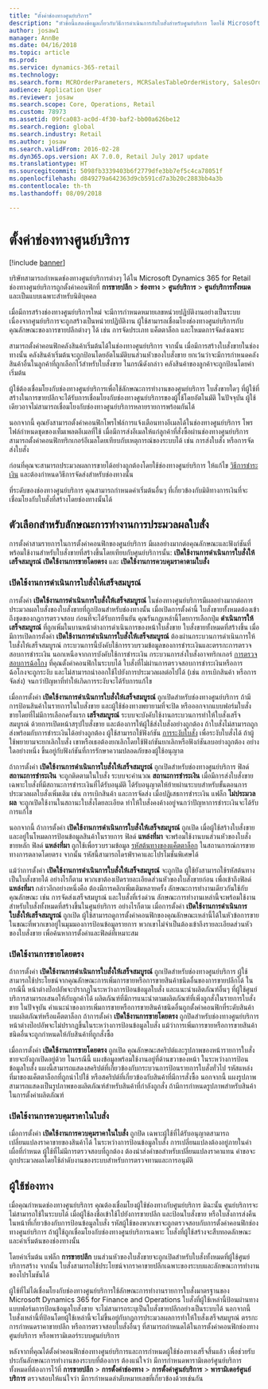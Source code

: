 ```yaml
---
title: "ตั้งค่าช่องทางศูนย์บริการ"
description: "หัวข้อนี้แสดงข้อมูลเกี่ยวกับวิธีการดำเนินการกับใบสั่งสำหรับศูนย์บริการ โดยใช้ Microsoft Dynamics 365 for Retail"
author: josaw1
manager: AnnBe
ms.date: 04/16/2018
ms.topic: article
ms.prod: 
ms.service: dynamics-365-retail
ms.technology: 
ms.search.form: MCROrderParameters, MCRSalesTableOrderHistory, SalesOrderProcessingWorkspace
audience: Application User
ms.reviewer: josaw
ms.search.scope: Core, Operations, Retail
ms.custom: 78973
ms.assetid: 09fca083-ac0d-4f30-baf2-bb00a626be12
ms.search.region: global
ms.search.industry: Retail
ms.author: josaw
ms.search.validFrom: 2016-02-28
ms.dyn365.ops.version: AX 7.0.0, Retail July 2017 update
ms.translationtype: HT
ms.sourcegitcommit: 5098fb3339403b6f2779dfe3bb7ef5c4ca78051f
ms.openlocfilehash: d849279a642363d9cb591cd7a3b20c2883bb4a3b
ms.contentlocale: th-th
ms.lasthandoff: 08/09/2018

---
```


# <a name="set-up-call-center-channels"></a>ตั้งค่าช่องทางศูนย์บริการ

[!include [banner](includes/banner.md)]

บริษัทสามารถกำหนดช่องทางศูนย์บริการต่างๆ ได้ใน Microsoft Dynamics 365 for Retail ช่องทางศูนย์บริการถูกตั้งค่าคอนฟิกที่ **การขายปลีก** \> **ช่องทาง** \> **ศูนย์บริการ** \> **ศูนย์บริการทั้งหมด** และเป็นแบบเฉพาะสำหรับนิติบุคคล

เมื่อมีการสร้างช่องทางศูนย์บริการใหม่ จะมีการกำหนดหมายเลขหน่วยปฏิบัติงานอย่างเป็นระบบ เนื่องจากศูนย์บริการจะถูกสร้างเป็นหน่วยปฏิบัติงาน ผู้ใช้สามารถเชื่อมโยงช่องทางศูนย์บริการกับคุณลักษณะของการขายปลีกต่างๆ ได้ เช่น การจัดประเภท แค็ตตาล็อก และโหมดการจัดส่งเฉพาะ

สามารถตั้งค่าคอนฟิกคลังสินค้าเริ่มต้นได้ในช่องทางศูนย์บริการ จากนั้น เมื่อมีการสร้างใบสั่งขายในช่องทางนั้น คลังสินค้าเริ่มต้นจะถูกป้อนโดยอัตโนมัติบนส่วนหัวของใบสั่งขาย ยกเว้นว่าจะมีการกำหนดคลังสินค้าอื่นในลูกค้าที่ถูกเลือกไว้สำหรับใบสั่งขาย ในกรณีดังกล่าว คลังสินค้าของลูกค้าจะถูกป้อนโดยค่าเริ่มต้น

ผู้ใช้ต้องเชื่อมโยงกับช่องทางศูนย์บริการเพื่อใช้ลักษณะการทำงานของศูนย์บริการ ใบสั่งขายใดๆ ที่ผู้ใช้ที่สร้างในการขายปลีกจะได้รับการเชื่อมโยงกับช่องทางศูนย์บริการของผู้ใช้โดยอัตโนมัติ ในปัจจุบัน ผู้ใช้เดียวอาจไม่สามารถเชื่อมโยงกับช่องทางศูนย์บริการหลายรายการพร้อมกันได้

นอกจากนี้ คุณยังสามารถตั้งค่าคอนฟิกโพรไฟล์การแจ้งเตือนทางอีเมลได้ในช่องทางศูนย์บริการ โพรไฟล์กำหนดชุดของเท็มเพลตอีเมลที่ใช้ เมื่อมีการส่งอีเมลให้แก่ลูกค้าที่สั่งซื้อผ่านช่องทางศูนย์บริการ สามารถตั้งค่าคอนฟิกทริกเกอร์อีเมลโดยเทียบกับเหตุการณ์ของระบบได้ เช่น การส่งใบสั่ง หรือการจัดส่งใบสั่ง

ก่อนที่คุณจะสามารถประมวลผลการขายได้อย่างถูกต้องโดยใช้ช่องทางศูนย์บริการ ให้แก้ไข [วิธีการชำระเงิน](https://docs.microsoft.com/en-us/dynamics365/unified-operations/retail/work-with-payments) และต้องกำหนดวิธีการจัดส่งสำหรับช่องทางนั้น

ที่ระดับของช่องทางศูนย์บริการ คุณสามารถกำหนดค่าเริ่มต้นอื่นๆ ที่เกี่ยวข้องกับมิติทางการเงินที่จะเชื่อมโยงกับใบสั่งที่สร้างโดยช่องทางนั้นได้

## <a name="options-for-order-processing-behavior"></a>ตัวเลือกสำหรับลักษณะการทำงานการประมวลผลใบสั่ง

การตั้งค่าสามรายการในการตั้งค่าคอนฟิกของศูนย์บริการ มีผลอย่างมากต่อคุณลักษณะและฟังก์ชันที่พร้อมใช้งานสำหรับใบสั่งขายที่สร้างขึ้นโดยเทียบกับศูนย์บริการนั้น: **เปิดใช้งานการดำเนินการใบสั่งให้เสร็จสมบูรณ์** **เปิดใช้งานการขายโดยตรง** และ **เปิดใช้งานการควบคุมราคาตามใบสั่ง**

### <a name="enable-order-completion"></a>เปิดใช้งานการดำเนินการใบสั่งให้เสร็จสมบูรณ์

การตั้งค่า **เปิดใช้งานการดำเนินการใบสั่งให้เสร็จสมบูรณ์** ในช่องทางศูนย์บริการมีผลอย่างมากต่อการประมวลผลใบสั่งของใบสั่งขายที่ถูกป้อนสำหรับช่องทางนั้น เมื่อเปิดการตั้งค่านี้ ใบสั่งขายทั้งหมดต้องเข้าถึงชุดของกฎการตรวจสอบ ก่อนที่จะได้รับการยืนยัน คุณรันกฎเหล่านี้โดยการเลือกปุ่ม **ดำเนินการให้เสร็จสมบูรณ์** ที่ถูกเพิ่มในบานหน้าต่างการดำเนินการของหน้าใบสั่งขาย ใบสั่งขายทั้งหมดที่สร้างขึ้น เมื่อมีการเปิดการตั้งค่า **เปิดใช้งานการดำเนินการใบสั่งให้เสร็จสมบูรณ์** ต้องผ่านกระบวนการดำเนินการให้ใบสั่งให้เสร็จสมบูรณ์ กระบวนการนี้บังคับใช้การรวบรวมข้อมูลของการชำระเงินและตรรกะการตรวจสอบการชำระเงิน นอกเหนือจากการบังคับใช้การชำระเงิน กระบวนการส่งใบสั่งอาจทริกเกอร์ [การตรวจสอบการฉ้อโกง](https://docs.microsoft.com/en-us/dynamics365/unified-operations/retail/set-up-fraud-alerts) ที่คุณตั้งค่าคอนฟิกในระบบได้ ใบสั่งที่ไม่ผ่านการตรวจสอบการชำระเงินหรือการฉ้อโกงจะถูกระงับ และไม่สามารถนำออกใช้ไปยังการประมวลผลต่อไปได้ (เช่น การเบิกสินค้า หรือการจัดส่ง) จนกว่าปัญหาที่ทำให้เกิดการระงับจะได้รับการแก้ไข

เมื่อการตั้งค่า **เปิดใช้งานการดำเนินการใบสั่งให้เสร็จสมบูรณ์** ถูกเปิดสำหรับช่องทางศูนย์บริการ ถ้ามีการป้อนสินค้าในรายการในใบสั่งขาย และผู้ใช้ช่องทางพยายามที่จะปิด หรือออกจากแบบฟอร์มใบสั่งขายโดยที่ไม่มีการเลือกครั้งแรก **เสร็จสมบูรณ์** ระบบจะบังคับใช้งานกระบวนการทำให้ใบสั่งเสร็จสมบูรณ์ ด้วยการเปิดหน้าสรุปใบสั่งขาย และต้องการให้ผู้ใช้ส่งใบสั่งอย่างถูกต้อง ถ้าใบสั่งไม่สามารถถูกส่งพร้อมกับการชำระเงินได้อย่างถูกต้อง ผู้ใช้สามารถใช้ฟังก์ชัน [การระงับใบสั่ง](https://docs.microsoft.com/en-us/dynamics365/unified-operations/retail/work-with-order-holds) เพื่อระงับใบสั่งได้ ถ้าผู้ใช้พยายามจะยกเลิกใบสั่ง เขาหรือเธอต้องยกเลิกโดยใช้ฟังก์ชันยกเลิกหรือฟังก์ชันลบอย่างถูกต้อง อย่างใดอย่างหนึ่ง ขึ้นอยู่กับฟังก์ชันที่การรักษาความปลอดภัยของผู้ใช้อนุญาต

ถ้าการตั้งค่า **เปิดใช้งานการดำเนินการใบสั่งให้เสร็จสมบูรณ์** ถูกเปิดสำหรับช่องทางศูนย์บริการ ฟิลด์ **สถานะการชำระเงิน** จะถูกติดตามในใบสั่ง ระบบจะคำนวณ **สถานะการชำระเงิน** เมื่อมีการส่งใบสั่งขาย เฉพาะใบสั่งที่มีสถานะการชำระเงินที่ได้รับอนุมัติ ได้รับอนุญาตให้ย้ายผ่านระบบสำหรับขั้นตอนการประมวลผลใบสั่งเพิ่มเติม เช่น การเบิกสินค้า และการจัดส่ง เมื่อปฏิเสธการชำระเงิน แฟล็ก **ไม่ประมวลผล** จะถูกเปิดใช้งานในสถานะใบสั่งโดยละเอียด ทำให้ใบสั่งคงค้างอยู่จนกว่าปัญหาการชำระเงินจะได้รับการแก้ไข

นอกจากนี้ ถ้าการตั้งค่า **เปิดใช้งานการดำเนินการใบสั่งให้เสร็จสมบูรณ์** ถูกเปิด เมื่อผู้ใช้สร้างใบสั่งขาย และอยู่ในโหมดการป้อนข้อมูลสินค้าในรายการ ฟิลด์ **แหล่งที่มา** จะพร้อมใช้งานบนส่วนหัวของใบสั่งขายหลัก ฟิลด์ **แหล่งที่มา** ถูกใช้เพื่อรวบรวมข้อมูล [รหัสต้นทางของแค็ตตาล็อก](https://docs.microsoft.com/en-us/dynamics365/unified-operations/retail/call-center-catalogs) ในสถานการณ์การขายทางการตลาดโดยตรง จากนั้น รหัสนี้สามารถไดรฟ์ราคาและโปรโมชั่นพิเศษได้

แม้ว่าการตั้งค่า **เปิดใช้งานการดำเนินการใบสั่งให้เสร็จสมบูรณ์** จะถูกปิด ผู้ใช้ยังสามารถใช้รหัสต้นทางเป็นใบสั่งขายได้ อย่างไรก็ตาม พวกเขาต้องเปิดรายละเอียดส่วนหัวของใบสั่งขายก่อน เพื่อเข้าถึงฟิลด์ **แหล่งที่มา** กล่าวอีกอย่างหนึ่งคือ ต้องมีการคลิกเพิ่มเติมหลายครั้ง ลักษณะการทำงานเดียวกันใช้กับคุณลักษณะ เช่น การจัดส่งเสร็จสมบูรณ์ และใบสั่งที่เร่งด่วน ลักษณะการทำงานเหล่านี้จะพร้อมใช้งานสำหรับใบสั่งทั้งหมดที่สร้างขึ้นในศูนย์บริการ อย่างไรก็ตาม เมื่อการตั้งค่า **เปิดใช้งานการดำเนินการใบสั่งให้เสร็จสมบูรณ์** ถูกเปิด ผู้ใช้สามารถดูการตั้งค่าคอนฟิกของคุณลักษณะเหล่านี้ได้ในหัวข้อการขาย ในขณะที่พวกเขาอยู่ในมุมมองการป้อนข้อมูลรายการ พวกเขาไม่จำเป็นต้องเข้าถึงรายละเอียดส่วนหัวของใบสั่งขาย เพื่อค้นหาการตั้งค่าและฟิลด์ที่เหมาะสม

### <a name="enable-direct-selling"></a>เปิดใช้งานการขายโดยตรง

ถ้าการตั้งค่า **เปิดใช้งานการดำเนินการใบสั่งให้เสร็จสมบูรณ์** ถูกเปิดสำหรับช่องทางศูนย์บริการ ผู้ใช้สามารถใช้ประโยชน์จากคุณลักษณะการเพิ่มการขายหรือการขายสินค้าชนิดอื่นของการขายปลีกได้ ในกรณีนี้ หน้าต่างป๊อปอัพจะปรากฏในระหว่างการป้อนข้อมูลใบสั่ง และแนะนำผลิตภัณฑ์อื่นๆ ที่ผู้ใช้ศูนย์บริการสามารถเสนอให้กับลูกค้าได้ ผลิตภัณฑ์ที่มีการแนะนำตามผลิตภัณฑ์ที่เพิ่งถูกสั่งในรายการใบสั่งขาย ในปัจจุบัน คำแนะนำของการเพิ่มการขายหรือการขายสินค้าชนิดอื่นถูกตั้งค่าคอนฟิกที่ระดับสินค้าบนผลิตภัณฑ์หรือแค็ตตาล็อก ถ้าการตั้งค่า **เปิดใช้งานการขายโดยตรง** ถูกปิดสำหรับช่องทางศูนย์บริการ หน้าต่างป๊อปอัพจะไม่ปรากฏขึ้นในระหว่างการป้อนข้อมูลใบสั่ง แม้ว่าการเพิ่มการขายหรือการขายสินค้าชนิดอื่นจะถูกกำหนดให้กับสินค้าที่ถูกสั่งซื้อ

เมื่อการตั้งค่า **เปิดใช้งานการขายโดยตรง** ถูกเปิด คุณลักษณะสคริปต์และรูปภาพของหน้ารายการใบสั่งขายจะยังถูกเปิดอยู่ด้วย ในกรณีนี้ แผงข้อมูลพร้อมใช้งานอยู่ที่ด้านขวาของหน้า ในระหว่างการป้อนข้อมูลใบสั่ง แผงนี้สามารถแสดงสคริปต์ที่เกี่ยวข้องกับกระบวนการป้อนรายการใบสั่งทั่วไป รหัสแหล่งที่มาของแค็ตตาล็อกที่ถูกนำไปใช้ หรือสคริปต์ที่เกี่ยวข้องกับสินค้าที่มีการสั่งซื้อ นอกจากนี้ แผงรูปภาพสามารถแสดงเป็นรูปภาพของผลิตภัณฑ์สำหรับสินค้าที่กำลังถูกสั่ง ถ้ามีการกำหนดรูปภาพสำหรับสินค้าในการตั้งค่าผลิตภัณฑ์

### <a name="enable-order-price-control"></a>เปิดใช้งานการควบคุมราคาในใบสั่ง

เมื่อการตั้งค่า **เปิดใช้งานการควบคุมราคาในใบสั่ง** ถูกปิด เฉพาะผู้ใช้ที่ได้รับอนุญาตสามารถเปลี่ยนแปลงราคาขายของสินค้าได้ ในระหว่างการป้อนข้อมูลใบสั่ง การเปลี่ยนแปลงต้องอยู่ภายในค่าเผื่อที่กำหนด ผู้ใช้ที่ไม่มีการตรวจสอบที่ถูกต้อง ต้องนำส่งคำขอสำหรับเปลี่ยนแปลงราคาแทน คำขอจะถูกประมวลผลโดยใช้ลำดับงานของระบบสำหรับการตรวจทานและการอนุมัติ

## <a name="channel-users"></a>ผู้ใช้ช่องทาง

เมื่อคุณกำหนดช่องทางศูนย์บริการ คุณต้องเชื่อมโยงผู้ใช้ช่องทางกับศูนย์บริการ มิฉะนั้น ศูนย์บริการจะไม่สามารถใช้ในระบบได้ เมื่อผู้ใช้ลงชื่อเข้าใช้ไปยังการขายปลีก และป้อนใบสั่งขาย หรือใบสั่งการส่งคืนในหน้าที่เกี่ยวข้องกับการป้อนข้อมูลใบสั่ง รหัสผู้ใช้ของพวกเขาจะถูกตรวจสอบกับการตั้งค่าคอนฟิกช่องทางศูนย์บริการ ถ้าผู้ใช้ถูกเชื่อมโยงกับช่องทางศูนย์บริการเฉพาะ ใบสั่งที่ผู้ใช้สร้างจะสืบทอดลักษณะและค่าเริ่มต้นของช่องทางนั้น

โดยค่าเริ่มต้น แฟล็ก **การขายปลีก** บนส่วนหัวของใบสั่งขายจะถูกเปิดสำหรับใบสั่งทั้งหมดที่ผู้ใช้ศูนย์บริการสร้าง จากนั้น ใบสั่งสามารถใช้ประโยชน์จากราคาขายปลีกเฉพาะของระบบและลักษณะการทำงานของโปรโมชันได้

ผู้ใช้ที่ไม่ได้เชื่อมโยงกับช่องทางศูนย์บริการใช้ลักษณะการทำงานรายการใบสั่งมาตรฐานของ Microsoft Dynamics 365 for Finance and Operations ใบสั่งที่ผู้ใช้เหล่านี้ป้อนผ่านทางแบบฟอร์มการป้อนข้อมูลใบสั่งขาย จะไม่สามารถระบุเป็นใบสั่งขายปลีกอย่างเป็นระบบได้ นอกจากนี้ ใบสั่งเหล่านี้ที่ป้อนโดยผู้ใช้เหล่านี้จะไม่ขึ้นอยู่กับกฎการประมวลผลการทำให้ใบสั่งเสร็จสมบูรณ์ ตรรกะการกำหนดราคาขายปลีก หรือการตรวจสอบใบสั่งอื่นๆ ที่สามารถกำหนดได้ในการตั้งค่าคอนฟิกช่องทางศูนย์บริการ หรือพารามิเตอร์ระบบศูนย์บริการ

หลังจากที่คุณได้ตั้งค่าคอนฟิกช่องทางศูนย์บริการและการกำหนดผู้ใช้ช่องทางเสร็จสิ้นแล้ว เพื่อช่วยรับประกันลักษณะการทำงานของระบบที่ต้องการ ต้องแน่ใจว่า มีการกำหนดพารามิเตอร์ศูนย์บริการทั้งหมดที่ต้องการไว้ที่ **การขายปลีก** \> **การตั้งค่าช่องทาง** \> **การตั้งค่าศูนย์บริการ** \> **พารามิเตอร์ศูนย์บริการ** ตรวจสอบให้แน่ใจว่า มีการกำหนดลำดับหมายเลขที่เกี่ยวข้องด้วยเช่นกัน

